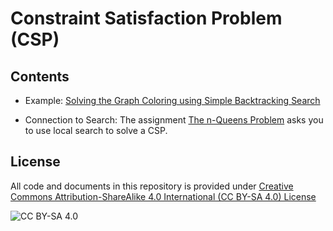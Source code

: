<!-- #region -->
# Constraint Satisfaction Problem (CSP)

## Contents

* Example: [Solving the Graph Coloring using Simple Backtracking Search](https://nbviewer.jupyter.org/github/mhahsler/CS7320-AI/blob/master/CSP/CSP_graph_coloring_example.ipynb)

* Connection to Search: The assignment [The n-Queens Problem](https://nbviewer.jupyter.org/github/mhahsler/CS7320-AI/blob/master/Local_Search/n_queens.ipynb) asks you to use local search to solve a CSP.

## License
All code and documents in this repository is provided under [Creative Commons Attribution-ShareAlike 4.0 International (CC BY-SA 4.0) License](https://creativecommons.org/licenses/by-sa/4.0/)

![CC BY-SA 4.0](https://licensebuttons.net/l/by-sa/3.0/88x31.png)
<!-- #endregion -->
